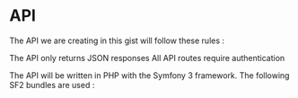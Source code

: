 API 
========================

The API we are creating in this gist will follow these rules :

 The API only returns JSON responses
 All API routes require authentication

The API will be written in PHP with the Symfony 3 framework. The following SF2 bundles are used :

[1]: https://github.com/FriendsOfSymfony/FOSRestBundle
[2]: https://github.com/FriendsOfSymfony/FOSUserBundle
[3]: https://github.com/FriendsOfSymfony/FOSOAuthServerBundle
[4]: https://github.com/schmittjoh/JMSSerializerBundle
[5]: https://github.com/nelmio/NelmioApiDocBundle
